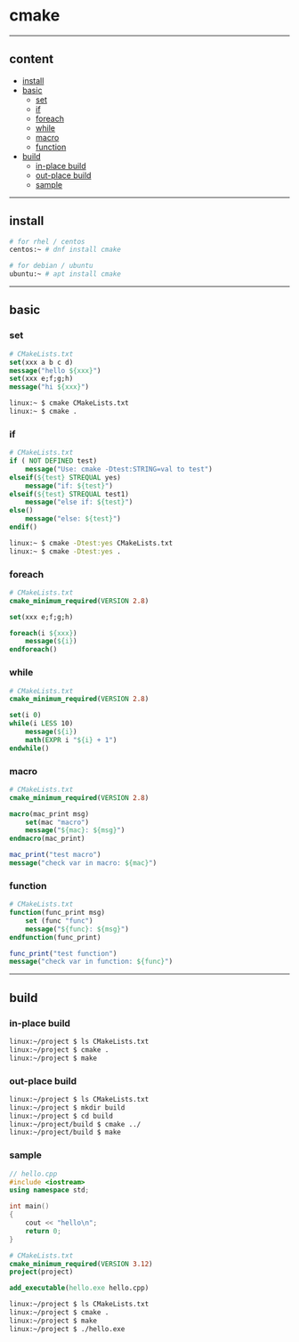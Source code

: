 # cmake

---

## content

- [install](#install)
- [basic](#basic)
  - [set](#set)
  - [if](#if)
  - [foreach](#foreach)
  - [while](#while)
  - [macro](#macro)
  - [function](#function)
- [build](#build)
  - [in-place build](#in-place-build)
  - [out-place build](#out-place-build)
  - [sample](#sample)

---

## install

```bash
# for rhel / centos
centos:~ # dnf install cmake

# for debian / ubuntu
ubuntu:~ # apt install cmake
```

---

## basic

### set

```cmake
# CMakeLists.txt
set(xxx a b c d)
message("hello ${xxx}")
set(xxx e;f;g;h)
message("hi ${xxx}")
```

```bash
linux:~ $ cmake CMakeLists.txt
linux:~ $ cmake .
```

### if

```cmake
# CMakeLists.txt
if ( NOT DEFINED test)
    message("Use: cmake -Dtest:STRING=val to test")
elseif(${test} STREQUAL yes)
    message("if: ${test}")
elseif(${test} STREQUAL test1)
    message("else if: ${test}")
else()
    message("else: ${test}")
endif()
```

```bash
linux:~ $ cmake -Dtest:yes CMakeLists.txt
linux:~ $ cmake -Dtest:yes .
```

### foreach

```cmake
# CMakeLists.txt
cmake_minimum_required(VERSION 2.8)

set(xxx e;f;g;h)

foreach(i ${xxx})
    message(${i})
endforeach()
```

### while

```cmake
# CMakeLists.txt
cmake_minimum_required(VERSION 2.8)

set(i 0)
while(i LESS 10)
    message(${i})
    math(EXPR i "${i} + 1")
endwhile()
```

### macro

```cmake
# CMakeLists.txt
cmake_minimum_required(VERSION 2.8)

macro(mac_print msg)
    set(mac "macro")
    message("${mac}: ${msg}")
endmacro(mac_print)

mac_print("test macro")
message("check var in macro: ${mac}")
```

### function

```cmake
# CMakeLists.txt
function(func_print msg)
    set (func "func")
    message("${func}: ${msg}")
endfunction(func_print)

func_print("test function")
message("check var in function: ${func}")
```

---

## build

### in-place build

```bash
linux:~/project $ ls CMakeLists.txt
linux:~/project $ cmake .
linux:~/project $ make
```

### out-place build

```bash
linux:~/project $ ls CMakeLists.txt
linux:~/project $ mkdir build
linux:~/project $ cd build
linux:~/project/build $ cmake ../
linux:~/project/build $ make
```

### sample

```cpp
// hello.cpp
#include <iostream>
using namespace std;

int main()
{
    cout << "hello\n";
    return 0;
}
```

```cmake
# CMakeLists.txt
cmake_minimum_required(VERSION 3.12)
project(project)

add_executable(hello.exe hello.cpp)
```

```bash
linux:~/project $ ls CMakeLists.txt
linux:~/project $ cmake .
linux:~/project $ make
linux:~/project $ ./hello.exe
```
